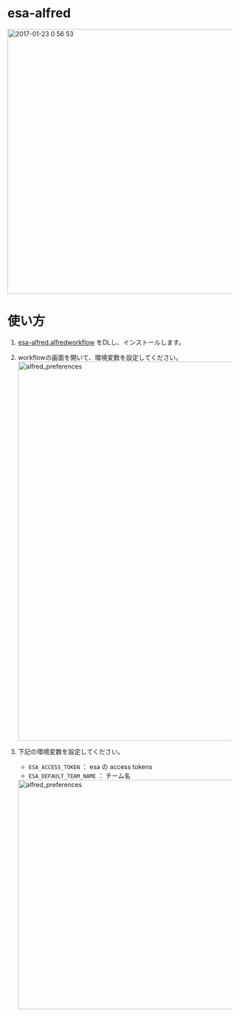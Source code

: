 # esa-alfred

<img width="593" alt="2017-01-23 0 56 53" src="https://cloud.githubusercontent.com/assets/875231/22183700/03a02552-e107-11e6-8539-89852c05c86c.png">

# 使い方

1. [esa-alfred.alfredworkflow](https://github.com/fmn/esa-alfred/releases) をDLし、インストールします。
1. workflowの画面を開いて、環境変数を設定してください。
    <img width="849" alt="alfred_preferences" src="https://cloud.githubusercontent.com/assets/875231/22183716/57b68078-e107-11e6-9300-0aeeeaf300fa.png">
1. 下記の環境変数を設定してください。
    * `ESA_ACCESS_TOKEN` ： esa の access tokens
    * `ESA_DEFAULT_TEAM_NAME` ： チーム名

    <img width="514" alt="alfred_preferences" src="https://cloud.githubusercontent.com/assets/875231/22183722/7765f5e8-e107-11e6-89ea-16bc62e139e4.png">
